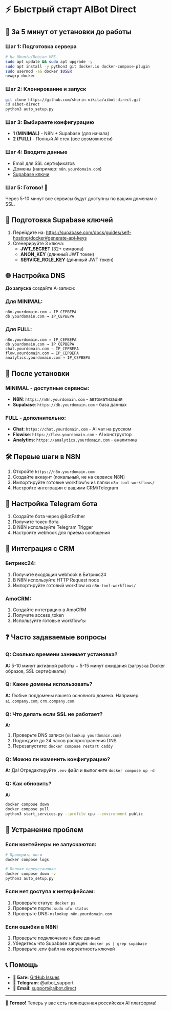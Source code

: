 # ⚡ Быстрый старт AIBot Direct

## 🎯 За 5 минут от установки до работы

### Шаг 1: Подготовка сервера
```bash
# На Ubuntu/Debian VPS
sudo apt update && sudo apt upgrade -y
sudo apt install -y python3 git docker.io docker-compose-plugin
sudo usermod -aG docker $USER
newgrp docker
```

### Шаг 2: Клонирование и запуск
```bash
git clone https://github.com/shorin-nikita/aibot-direct.git
cd aibot-direct
python3 auto_setup.py
```

### Шаг 3: Выбираете конфигурацию
- **1 (MINIMAL)** - N8N + Supabase (для начала)
- **2 (FULL)** - Полный AI стек (все возможности)

### Шаг 4: Вводите данные
- Email для SSL сертификатов
- Домены (например: `n8n.yourdomain.com`)  
- [Supabase ключи](https://supabase.com/docs/guides/self-hosting/docker#generate-api-keys)

### Шаг 5: Готово! 🎉

Через 5-10 минут все сервисы будут доступны по вашим доменам с SSL.

## 🔑 Подготовка Supabase ключей

1. Перейдите на: https://supabase.com/docs/guides/self-hosting/docker#generate-api-keys
2. Сгенерируйте 3 ключа:
   - **JWT_SECRET** (32+ символа)
   - **ANON_KEY** (длинный JWT токен)
   - **SERVICE_ROLE_KEY** (длинный JWT токен)

## 🌐 Настройка DNS

**До запуска** создайте A-записи:

### Для MINIMAL:
```
n8n.yourdomain.com → IP_СЕРВЕРА
db.yourdomain.com → IP_СЕРВЕРА
```

### Для FULL:
```
n8n.yourdomain.com → IP_СЕРВЕРА  
db.yourdomain.com → IP_СЕРВЕРА
chat.yourdomain.com → IP_СЕРВЕРА
flow.yourdomain.com → IP_СЕРВЕРА
analytics.yourdomain.com → IP_СЕРВЕРА
```

## 🎯 После установки

### MINIMAL - доступные сервисы:
- **N8N**: `https://n8n.yourdomain.com` - автоматизация
- **Supabase**: `https://db.yourdomain.com` - база данных

### FULL - дополнительно:
- **Chat**: `https://chat.yourdomain.com` - AI чат на русском
- **Flowise**: `https://flow.yourdomain.com` - AI конструктор  
- **Analytics**: `https://analytics.yourdomain.com` - аналитика

## 🛠️ Первые шаги в N8N

1. Откройте `https://n8n.yourdomain.com`
2. Создайте аккаунт (локальный, не на сервисе N8N)
3. Импортируйте готовые workflow'ы из папки `n8n-tool-workflows/`
4. Настройте интеграции с вашими CRM/Telegram

## 📱 Настройка Telegram бота

1. Создайте бота через @BotFather
2. Получите токен бота
3. В N8N используйте Telegram Trigger
4. Настройте webhook для приема сообщений

## 🏢 Интеграция с CRM

### Битрикс24:
1. Получите входящий webhook в Битрикс24
2. В N8N используйте HTTP Request node
3. Импортируйте готовый workflow из `n8n-tool-workflows/`

### AmoCRM:
1. Создайте интеграцию в AmoCRM
2. Получите access_token
3. Используйте готовые workflow'ы

## ❓ Часто задаваемые вопросы

### Q: Сколько времени занимает установка?
**A:** 5-10 минут активной работы + 5-15 минут ожидания (загрузка Docker образов, SSL сертификаты)

### Q: Какие домены использовать?
**A:** Любые поддомены вашего основного домена. Например: `ai.company.com`, `crm.company.com`

### Q: Что делать если SSL не работает?
**A:** 
1. Проверьте DNS записи (`nslookup yourdomain.com`)
2. Подождите до 24 часов распространения DNS
3. Перезапустите: `docker compose restart caddy`

### Q: Можно ли изменить конфигурацию?
**A:** Да! Отредактируйте `.env` файл и выполните `docker compose up -d`

### Q: Как обновить?
**A:**
```bash
docker compose down
docker compose pull  
python3 start_services.py --profile cpu --environment public
```

## 🔧 Устранение проблем

### Если контейнеры не запускаются:
```bash
# Проверить логи
docker compose logs

# Полная переустановка
docker compose down -v
python3 auto_setup.py
```

### Если нет доступа к интерфейсам:
1. Проверьте статус: `docker ps`
2. Проверьте порты: `sudo ufw status`
3. Проверьте DNS: `nslookup n8n.yourdomain.com`

### Если ошибки в N8N:
1. Проверьте подключение к базе данных
2. Убедитесь что Supabase запущен: `docker ps | grep supabase`
3. Проверьте .env файл на корректность ключей

## 📞 Помощь

- 🐛 **Баги**: [GitHub Issues](https://github.com/shorin-nikita/aibot-direct/issues)
- 💬 **Telegram**: @aibot_support
- 📧 **Email**: support@aibot.direct

---

🚀 **Готово!** Теперь у вас есть полноценная российская AI платформа!
